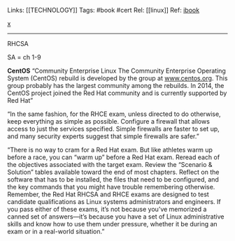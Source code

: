 Links: [[TECHNOLOGY]]
Tags: #book #cert
Rel: [[linux]]
Ref: 
[ibook](ibooks://assetid/1095865270) 

[x](https://)

--- 

RHCSA

SA = ch 1-9

**CentOS**
“Community Enterprise Linux The Community Enterprise Operating System (CentOS) rebuild is developed by the group at www.centos.org. This group probably has the largest community among the rebuilds. In 2014, the CentOS project joined the Red Hat community and is currently supported by Red Hat”

“In the same fashion, for the RHCE exam, unless directed to do otherwise, keep everything as simple as possible. Configure a firewall that allows access to just the services specified. Simple firewalls are faster to set up, and many security experts suggest that simple firewalls are safer.”

“There is no way to cram for a Red Hat exam. But like athletes warm up before a race, you can “warm up” before a Red Hat exam. Reread each of the objectives associated with the target exam. Review the “Scenario & Solution” tables available toward the end of most chapters. Reflect on the software that has to be installed, the files that need to be configured, and the key commands that you might have trouble remembering otherwise.
Remember, the Red Hat RHCSA and RHCE exams are designed to test candidate qualifications as Linux systems administrators and engineers. If you pass either of these exams, it’s not because you’ve memorized a canned set of answers—it’s because you have a set of Linux administrative skills and know how to use them under pressure, whether it be during an exam or in a real-world situation.”